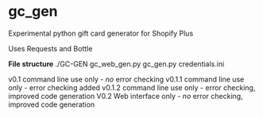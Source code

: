 # gc_gen

Experimental python gift card generator for Shopify Plus 

Uses Requests and Bottle 

**File structure**
./GC-GEN
  gc_web_gen.py
  gc_gen.py
  credentials.ini

v0.1   command line use only - *no* error checking
v0.1.1 command line use only - error checking added
v0.1.2 command line use only - error checking, improved code generation
V0.2   Web interface only - *no* error checking, improved code generation


